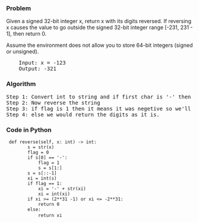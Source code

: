 <h3> Problem </h3>
Given a signed 32-bit integer x, return x with its digits reversed. If reversing x causes the value to go outside the signed 32-bit integer range [-231, 231 - 1], then return 0.

Assume the environment does not allow you to store 64-bit integers (signed or unsigned).

<pre>
    Input: x = -123
    Output: -321
</pre>

<h3> Algorithm </h3>
<pre>
Step 1: Convert int to string and if first char is '-' then set flag to 1 and take all digits into string after the char
Step 2: Now reverse the string
Step 3: if flag is 1 then it means it was negetive so we'll put '-' before digits
Step 4: else we would return the digits as it is.
</pre>

<h3> Code in Python </h3>

<pre><code> def reverse(self, x: int) -> int:
        s = str(x)
        flag = 0
        if s[0] == '-':
            flag = 1
            s = s[1:]
        s = s[::-1]
        xi = int(s)
        if flag == 1:
            xi = '-' + str(xi)
            xi = int(xi)
        if xi >= (2**31 -1) or xi <= -2**31:
            return 0
        else:
            return xi </code> </pre>
